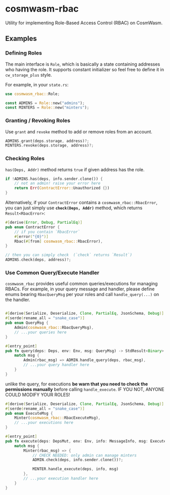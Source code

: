 # cosmwasm-rbac

Utility for implementing Role-Based Access Control (RBAC) on CosmWasm.

## Examples

### Defining Roles

The main interface is `Role`, which is basically a state containing addresses who having the role. It supports constant initializer so feel free to define it in `cw_storage_plus` style.

For example, in your `state.rs`:

```rust
use cosmwasm_rbac::Role;

const ADMINS = Role::new("admins");
const MINTERS = Role::new("minters");
```

### Granting / Revoking Roles

Use `grant` and `revoke` method to add or remove roles from an account.

```rust
ADMINS.grant(deps.storage, address)?;
MINTERS.revoke(deps.storage, address)?;
```

### Checking Roles

`has(Deps, Addr)` method returns `true` if given address has the role.

```rust
if !ADMINS.has(deps, info.sender.clone()) {
    // not an admin! raise your error here
    return Err(ContractError::Unauthorized {})
}
```

Alternatively, if your `ContractError` contains a `cosmwasm_rbac::RbacError`, you can just simply use **`check(Deps, Addr)`** method, which returns `Result<RbacError>`:

```rust
#[derive(Error, Debug, PartialEq)]
pub enum ContractError {
    // if you contain `RbacError`
    #[error("{0}")]
    Rbac(#[from] cosmwasm_rbac::RbacError),
}

// then you can simply check  (`check` returns `Result`)
ADMINS.check(deps, address)?;
```

### Use Common Query/Execute Handler

`cosmwasm_rbac` provides useful common queries/executions for managing RBACs. For example, in your query message and handler, please define enums bearing `RbacQueryMsg` per your roles and call `handle_query(...)` on the handler.

```rust

#[derive(Serialize, Deserialize, Clone, PartialEq, JsonSchema, Debug)]
#[serde(rename_all = "snake_case")]
pub enum QueryMsg {
    Admin(cosmwasm_rbac::RbacQueryMsg),
    // ...your queries here
}

#[entry_point]
pub fn query(deps: Deps, env: Env, msg: QueryMsg) -> StdResult<Binary> {
    match msg {
        Admin(rbac_msg) => ADMIN.handle_query(deps, rbac_msg),
        // ...your query handler here
    }
}
```

unlike the query, for executions **be warn that you need to check the permissions manually** before calling `handle_execute`. IF YOU NOT, ANYONE COULD MODIFY YOUR ROLES!

```rust
#[derive(Serialize, Deserialize, Clone, PartialEq, JsonSchema, Debug)]
#[serde(rename_all = "snake_case")]
pub enum ExecuteMsg {
    Minter(cosmwasm_rbac::RbacExecuteMsg),
    // ...your executions here
}

#[entry_point]
pub fn execute(deps: DepsMut, env: Env, info: MessageInfo, msg: ExecuteMsg) -> Result<Response, ContractError> {
    match msg {
        Minter(rbac_msg) => {
            // CHECK NEEDED: only admin can manage minters
            ADMIN.check(deps, info.sender.clone())?;

            MINTER.handle_execute(deps, info, msg)
        },
        // ...your execution handler here
    }
}
```
